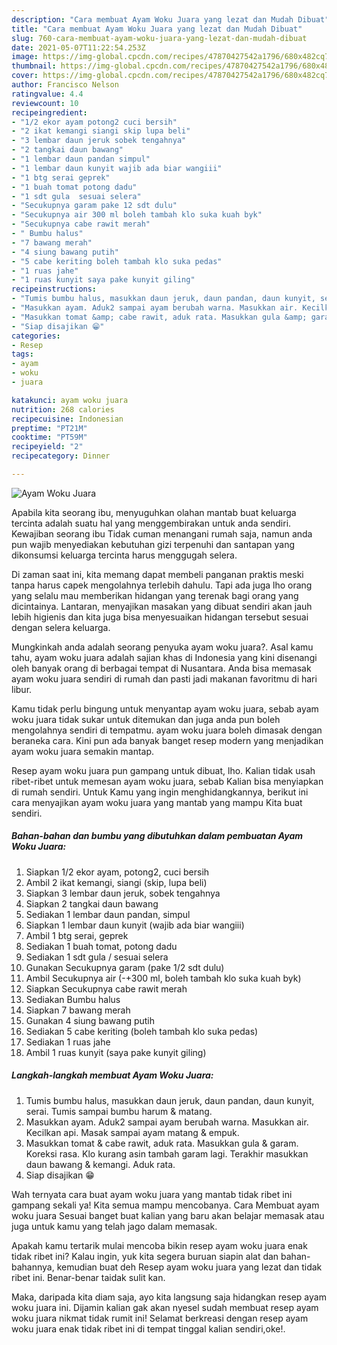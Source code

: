 ```yaml
---
description: "Cara membuat Ayam Woku Juara yang lezat dan Mudah Dibuat"
title: "Cara membuat Ayam Woku Juara yang lezat dan Mudah Dibuat"
slug: 760-cara-membuat-ayam-woku-juara-yang-lezat-dan-mudah-dibuat
date: 2021-05-07T11:22:54.253Z
image: https://img-global.cpcdn.com/recipes/47870427542a1796/680x482cq70/ayam-woku-juara-foto-resep-utama.jpg
thumbnail: https://img-global.cpcdn.com/recipes/47870427542a1796/680x482cq70/ayam-woku-juara-foto-resep-utama.jpg
cover: https://img-global.cpcdn.com/recipes/47870427542a1796/680x482cq70/ayam-woku-juara-foto-resep-utama.jpg
author: Francisco Nelson
ratingvalue: 4.4
reviewcount: 10
recipeingredient:
- "1/2 ekor ayam potong2 cuci bersih"
- "2 ikat kemangi siangi skip lupa beli"
- "3 lembar daun jeruk sobek tengahnya"
- "2 tangkai daun bawang"
- "1 lembar daun pandan simpul"
- "1 lembar daun kunyit wajib ada biar wangiii"
- "1 btg serai geprek"
- "1 buah tomat potong dadu"
- "1 sdt gula  sesuai selera"
- "Secukupnya garam pake 12 sdt dulu"
- "Secukupnya air 300 ml boleh tambah klo suka kuah byk"
- "Secukupnya cabe rawit merah"
- " Bumbu halus"
- "7 bawang merah"
- "4 siung bawang putih"
- "5 cabe keriting boleh tambah klo suka pedas"
- "1 ruas jahe"
- "1 ruas kunyit saya pake kunyit giling"
recipeinstructions:
- "Tumis bumbu halus, masukkan daun jeruk, daun pandan, daun kunyit, serai. Tumis sampai bumbu harum &amp; matang."
- "Masukkan ayam. Aduk2 sampai ayam berubah warna. Masukkan air. Kecilkan api. Masak sampai ayam matang &amp; empuk."
- "Masukkan tomat &amp; cabe rawit, aduk rata. Masukkan gula &amp; garam. Koreksi rasa. Klo kurang asin tambah garam lagi. Terakhir masukkan daun bawang &amp; kemangi. Aduk rata."
- "Siap disajikan 😁"
categories:
- Resep
tags:
- ayam
- woku
- juara

katakunci: ayam woku juara 
nutrition: 268 calories
recipecuisine: Indonesian
preptime: "PT21M"
cooktime: "PT59M"
recipeyield: "2"
recipecategory: Dinner

---
```



![Ayam Woku Juara](https://img-global.cpcdn.com/recipes/47870427542a1796/680x482cq70/ayam-woku-juara-foto-resep-utama.jpg)

Apabila kita seorang ibu, menyuguhkan olahan mantab buat keluarga tercinta adalah suatu hal yang menggembirakan untuk anda sendiri. Kewajiban seorang ibu Tidak cuman menangani rumah saja, namun anda pun wajib menyediakan kebutuhan gizi terpenuhi dan santapan yang dikonsumsi keluarga tercinta harus menggugah selera.

Di zaman  saat ini, kita memang dapat membeli panganan praktis meski tanpa harus capek mengolahnya terlebih dahulu. Tapi ada juga lho orang yang selalu mau memberikan hidangan yang terenak bagi orang yang dicintainya. Lantaran, menyajikan masakan yang dibuat sendiri akan jauh lebih higienis dan kita juga bisa menyesuaikan hidangan tersebut sesuai dengan selera keluarga. 



Mungkinkah anda adalah seorang penyuka ayam woku juara?. Asal kamu tahu, ayam woku juara adalah sajian khas di Indonesia yang kini disenangi oleh banyak orang di berbagai tempat di Nusantara. Anda bisa memasak ayam woku juara sendiri di rumah dan pasti jadi makanan favoritmu di hari libur.

Kamu tidak perlu bingung untuk menyantap ayam woku juara, sebab ayam woku juara tidak sukar untuk ditemukan dan juga anda pun boleh mengolahnya sendiri di tempatmu. ayam woku juara boleh dimasak dengan beraneka cara. Kini pun ada banyak banget resep modern yang menjadikan ayam woku juara semakin mantap.

Resep ayam woku juara pun gampang untuk dibuat, lho. Kalian tidak usah ribet-ribet untuk memesan ayam woku juara, sebab Kalian bisa menyiapkan di rumah sendiri. Untuk Kamu yang ingin menghidangkannya, berikut ini cara menyajikan ayam woku juara yang mantab yang mampu Kita buat sendiri.

<!--inarticleads1-->

##### Bahan-bahan dan bumbu yang dibutuhkan dalam pembuatan Ayam Woku Juara:

1. Siapkan 1/2 ekor ayam, potong2, cuci bersih
1. Ambil 2 ikat kemangi, siangi (skip, lupa beli)
1. Siapkan 3 lembar daun jeruk, sobek tengahnya
1. Siapkan 2 tangkai daun bawang
1. Sediakan 1 lembar daun pandan, simpul
1. Siapkan 1 lembar daun kunyit (wajib ada biar wangiii)
1. Ambil 1 btg serai, geprek
1. Sediakan 1 buah tomat, potong dadu
1. Sediakan 1 sdt gula / sesuai selera
1. Gunakan Secukupnya garam (pake 1/2 sdt dulu)
1. Ambil Secukupnya air (-+300 ml, boleh tambah klo suka kuah byk)
1. Siapkan Secukupnya cabe rawit merah
1. Sediakan  Bumbu halus
1. Siapkan 7 bawang merah
1. Gunakan 4 siung bawang putih
1. Sediakan 5 cabe keriting (boleh tambah klo suka pedas)
1. Sediakan 1 ruas jahe
1. Ambil 1 ruas kunyit (saya pake kunyit giling)




<!--inarticleads2-->

##### Langkah-langkah membuat Ayam Woku Juara:

1. Tumis bumbu halus, masukkan daun jeruk, daun pandan, daun kunyit, serai. Tumis sampai bumbu harum &amp; matang.
1. Masukkan ayam. Aduk2 sampai ayam berubah warna. Masukkan air. Kecilkan api. Masak sampai ayam matang &amp; empuk.
1. Masukkan tomat &amp; cabe rawit, aduk rata. Masukkan gula &amp; garam. Koreksi rasa. Klo kurang asin tambah garam lagi. Terakhir masukkan daun bawang &amp; kemangi. Aduk rata.
1. Siap disajikan 😁




Wah ternyata cara buat ayam woku juara yang mantab tidak ribet ini gampang sekali ya! Kita semua mampu mencobanya. Cara Membuat ayam woku juara Sesuai banget buat kalian yang baru akan belajar memasak atau juga untuk kamu yang telah jago dalam memasak.

Apakah kamu tertarik mulai mencoba bikin resep ayam woku juara enak tidak ribet ini? Kalau ingin, yuk kita segera buruan siapin alat dan bahan-bahannya, kemudian buat deh Resep ayam woku juara yang lezat dan tidak ribet ini. Benar-benar taidak sulit kan. 

Maka, daripada kita diam saja, ayo kita langsung saja hidangkan resep ayam woku juara ini. Dijamin kalian gak akan nyesel sudah membuat resep ayam woku juara nikmat tidak rumit ini! Selamat berkreasi dengan resep ayam woku juara enak tidak ribet ini di tempat tinggal kalian sendiri,oke!.


